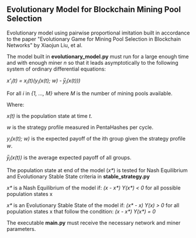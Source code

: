 ## Evolutionary Model for Blockchain Mining Pool Selection

Evolutionary model using pairwise proportional imitation built in accordance to the paper "Evolutionary Game for Mining Pool Selection in Blockchain Networks"  by Xiaojun Liu, et al.

The model built in **evolutionary_model.py** must run for a large enough time and with enough miner *n* so that it leads asymptotically to the following system of ordinary differential equations:

*x'<sub>i</sub>(t) = x<sub>i</sub>(t)(y<sub>i</sub>(x(t); w) - y̅<sub>i</sub>(x(t)))*

For all *i* in *{1, ..., M}* where *M* is the number of mining pools available.

Where:

*x(t)* is the population state at time *t*.

*w* is the strategy profile measured in PentaHashes per cycle.

*y<sub>i</sub>(x(t); w)* is the expected payoff of the ith group given the strategy profile *w*.

*y̅<sub>i</sub>(x(t))* is the average expected payoff of all groups.

The population state at end of the model (*x\**) is tested for Nash Equilibrium and Evolutionary Stable State criteria in **stable_strategy.py**

*x\** is a Nash Equilibrium of the model if: *(x - x\*) Y(x\*) < 0*  for all possible population states x


*x\** is an Evolutionary Stable State of the model if: *(x\* - x) Y(x) > 0*  for all population states x that follow the condition: *(x - x\*) Y(x\*) = 0* 

The executable **main.py** must receive the necessary network and miner parameters.
